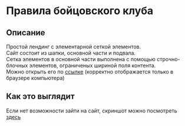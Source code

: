 # Правила бойцовского клуба #
## Описание ## 
Простой лендинг с элементарной сеткой элементов.<br/>
Сайт состоит из шапки, основной части и подвала.<br/>
Сетка элементов в основной части выполнена с помощью строчно-блочных элементов, ограниченых шириной поля контента.<br/>
Можно открыть его по [ссылке](https://hosh1de.github.io/simple_landing_with_elements_grid/) (корректно отображается только в браузере компьютера)
## Как это выглядит ##
Если нет возможности зайти на сайт, скриншот можно посмотреть [здесь](https://ibb.co/LNdyB8S)
